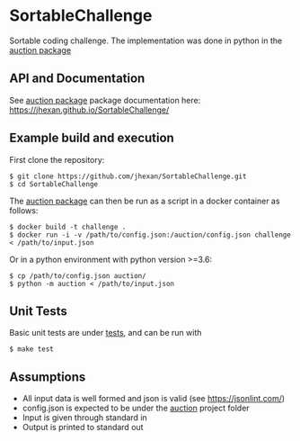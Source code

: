 # SortableChallenge
Sortable coding challenge. The implementation was done in python in the [auction package](auction)

## API and Documentation
See [auction package](auction) package documentation here: https://jhexan.github.io/SortableChallenge/

## Example build and execution
First clone the repository:
```
$ git clone https://github.com/jhexan/SortableChallenge.git
$ cd SortableChallenge
```
The [auction package](auction) can then be run as a script in a docker container as follows:
```
$ docker build -t challenge .
$ docker run -i -v /path/to/config.json:/auction/config.json challenge < /path/to/input.json
```
Or in a python environment with python version >=3.6:
```
$ cp /path/to/config.json auction/
$ python -m auction < /path/to/input.json
```

## Unit Tests
Basic unit tests are under [tests](tests), and can be run with 
```
$ make test
```

## Assumptions
- All input data is well formed and json is valid (see https://jsonlint.com/) 
- config.json is expected to be under the [auction](auction) project folder
- Input is given through standard in
- Output is printed to standard out
